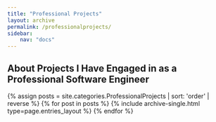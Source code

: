 ```yaml
---
title: "Professional Projects"
layout: archive
permalink: /professionalprojects/
sidebar:
    nav: "docs"
---
```


## About Projects I Have Engaged in as a Professional Software Engineer

{% assign posts = site.categories.ProfessionalProjects | sort: 'order' | reverse %}
{% for post in posts %} {% include archive-single.html type=page.entries_layout %} {% endfor %}